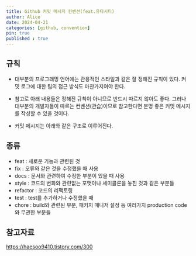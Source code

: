 ```yaml
---
title: Github 커밋 메시지 컨벤션(feat.유다시티)
author: Alice
date: 2024-04-21
categories: [github, convention]
pin: true
published : true
---
```



## 규칙
- 대부분의 프로그래밍 언어에는 관용적인 스타일과 같은 잘 정해진 규칙이 있다. 커밋 로그에 대한 팀의 접근 방식도 마찬가지여야 한다.

- 참고로 아래 내용들은 정해진 규칙이 아니므로 반드시 따르지 않아도 좋다. 그러나 대부분의 개발자들이 따르는 컨벤션(관습)이므로 참고한다면 분명 좋은 커밋 메시지를 작성할 수 있을 것이다.

- 커밋 메시지는 아래와 같은 구조로 이루어진다.

## 종류
- feat : 새로운 기능과 관련된 것
- fix : 오류와 같은 것을 수정했을 때 사용
- docs : 문서와 관련하여 수정한 부분이 있을 때 사용
- style : 코드의 변화와 관련없는 포맷이나 세미콜론을 놓친 것과 같은 부분들
- refactor : 코드의 리팩토링
- test : test를 추가하거나 수정했을 때
- chore : build와 관련된 부분, 패키지 매니저 설정 등 여러가지 production code와 무관한 부분들

## 참고자료
<https://haesoo9410.tistory.com/300>
